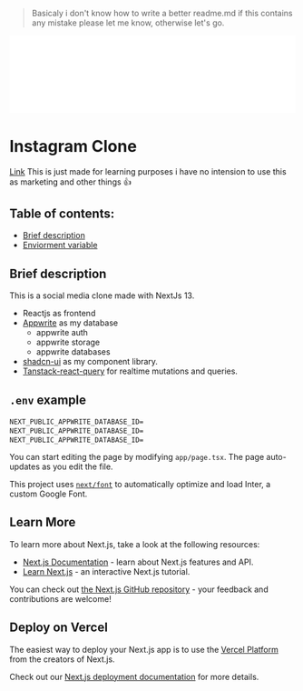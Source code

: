 > Basicaly i don't know how to write a better readme.md if this contains any mistake please let me know, otherwise let's go.

<img src="./public/assets/logo-white.svg" alt="instagram logo" width="1000px"/>

# Instagram Clone  
[Link](https://instagram-clone-zeddxx.vercel.app)
This is just made for learning purposes i have no intension to use this as marketing and other things 👍

## Table of contents:

- [Brief description](#brief-description)
- [Enviorment variable](#.env-example)

## Brief description

This is a social media clone made with NextJs 13.
- Reactjs as frontend
- [Appwrite](https://www.appwrite.io) as my database
    - appwrite auth
    - appwrite storage
    - appwrite databases
- [shadcn-ui](https://ui.shadcn.com) as my component library.
- [Tanstack-react-query](https://tanstack.com) for realtime mutations and queries.

## ```.env``` example

```
NEXT_PUBLIC_APPWRITE_DATABASE_ID=
NEXT_PUBLIC_APPWRITE_DATABASE_ID=
NEXT_PUBLIC_APPWRITE_DATABASE_ID=
```
You can start editing the page by modifying `app/page.tsx`. The page auto-updates as you edit the file.

This project uses [`next/font`](https://nextjs.org/docs/basic-features/font-optimization) to automatically optimize and load Inter, a custom Google Font.

## Learn More

To learn more about Next.js, take a look at the following resources:

- [Next.js Documentation](https://nextjs.org/docs) - learn about Next.js features and API.
- [Learn Next.js](https://nextjs.org/learn) - an interactive Next.js tutorial.

You can check out [the Next.js GitHub repository](https://github.com/vercel/next.js/) - your feedback and contributions are welcome!

## Deploy on Vercel

The easiest way to deploy your Next.js app is to use the [Vercel Platform](https://vercel.com/new?utm_medium=default-template&filter=next.js&utm_source=create-next-app&utm_campaign=create-next-app-readme) from the creators of Next.js.

Check out our [Next.js deployment documentation](https://nextjs.org/docs/deployment) for more details.
